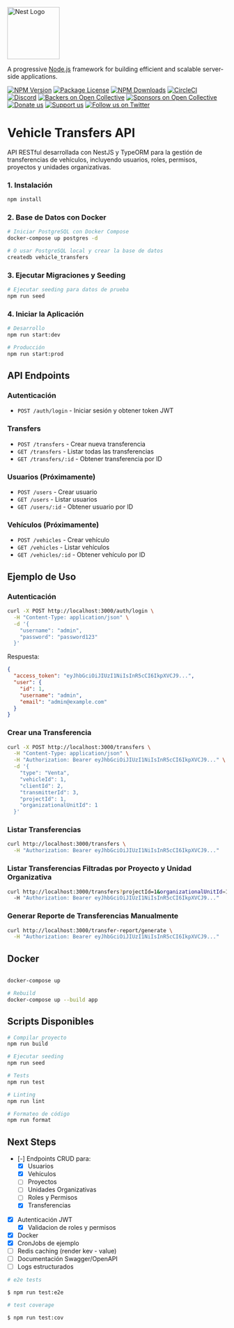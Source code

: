 <p >
  <a href="http://nestjs.com/" target="blank"><img src="https://nestjs.com/img/logo-small.svg" width="120" alt="Nest Logo" /></a>
</p>

[circleci-image]: https://img.shields.io/circleci/build/github/nestjs/nest/master?token=abc123def456
[circleci-url]: https://circleci.com/gh/nestjs/nest

  <p >A progressive <a href="http://nodejs.org" target="_blank">Node.js</a> framework for building efficient and scalable server-side applications.</p>
    <p >
<a href="https://www.npmjs.com/~nestjscore" target="_blank"><img src="https://img.shields.io/npm/v/@nestjs/core.svg" alt="NPM Version" /></a>
<a href="https://www.npmjs.com/~nestjscore" target="_blank"><img src="https://img.shields.io/npm/l/@nestjs/core.svg" alt="Package License" /></a>
<a href="https://www.npmjs.com/~nestjscore" target="_blank"><img src="https://img.shields.io/npm/dm/@nestjs/common.svg" alt="NPM Downloads" /></a>
<a href="https://circleci.com/gh/nestjs/nest" target="_blank"><img src="https://img.shields.io/circleci/build/github/nestjs/nest/master" alt="CircleCI" /></a>
<a href="https://discord.gg/G7Qnnhy" target="_blank"><img src="https://img.shields.io/badge/discord-online-brightgreen.svg" alt="Discord"/></a>
<a href="https://opencollective.com/nest#backer" target="_blank"><img src="https://opencollective.com/nest/backers/badge.svg" alt="Backers on Open Collective" /></a>
<a href="https://opencollective.com/nest#sponsor" target="_blank"><img src="https://opencollective.com/nest/sponsors/badge.svg" alt="Sponsors on Open Collective" /></a>
  <a href="https://paypal.me/kamilmysliwiec" target="_blank"><img src="https://img.shields.io/badge/Donate-PayPal-ff3f59.svg" alt="Donate us"/></a>
    <a href="https://opencollective.com/nest#sponsor"  target="_blank"><img src="https://img.shields.io/badge/Support%20us-Open%20Collective-41B883.svg" alt="Support us"></a>
  <a href="https://twitter.com/nestframework" target="_blank"><img src="https://img.shields.io/twitter/follow/nestframework.svg?style=social&label=Follow" alt="Follow us on Twitter"></a>
</p>
  <!--[![Backers on Open Collective](https://opencollective.com/nest/backers/badge.svg)](https://opencollective.com/nest#backer)
  [![Sponsors on Open Collective](https://opencollective.com/nest/sponsors/badge.svg)](https://opencollective.com/nest#sponsor)-->

# Vehicle Transfers API

API RESTful desarrollada con NestJS y TypeORM para la gestión de transferencias de vehículos, incluyendo usuarios, roles, permisos, proyectos y unidades organizativas.

### 1. Instalación

```bash
npm install
```

### 2. Base de Datos con Docker

```bash
# Iniciar PostgreSQL con Docker Compose
docker-compose up postgres -d

# O usar PostgreSQL local y crear la base de datos
createdb vehicle_transfers
```

### 3. Ejecutar Migraciones y Seeding

```bash
# Ejecutar seeding para datos de prueba
npm run seed
```

### 4. Iniciar la Aplicación

```bash
# Desarrollo
npm run start:dev

# Producción
npm run start:prod
```

## API Endpoints

### Autenticación

- `POST /auth/login` - Iniciar sesión y obtener token JWT

### Transfers

- `POST /transfers` - Crear nueva transferencia
- `GET /transfers` - Listar todas las transferencias
- `GET /transfers/:id` - Obtener transferencia por ID

### Usuarios (Próximamente)

- `POST /users` - Crear usuario
- `GET /users` - Listar usuarios
- `GET /users/:id` - Obtener usuario por ID

### Vehículos (Próximamente)

- `POST /vehicles` - Crear vehículo
- `GET /vehicles` - Listar vehículos
- `GET /vehicles/:id` - Obtener vehículo por ID

## Ejemplo de Uso

### Autenticación

```bash
curl -X POST http://localhost:3000/auth/login \
  -H "Content-Type: application/json" \
  -d '{
    "username": "admin",
    "password": "password123"
  }'
```

Respuesta:
```json
{
  "access_token": "eyJhbGciOiJIUzI1NiIsInR5cCI6IkpXVCJ9...",
  "user": {
    "id": 1,
    "username": "admin",
    "email": "admin@example.com"
  }
}
```

### Crear una Transferencia

```bash
curl -X POST http://localhost:3000/transfers \
  -H "Content-Type: application/json" \
  -H "Authorization: Bearer eyJhbGciOiJIUzI1NiIsInR5cCI6IkpXVCJ9..." \
  -d '{
    "type": "Venta",
    "vehicleId": 1,
    "clientId": 2,
    "transmitterId": 3,
    "projectId": 1,
    "organizationalUnitId": 1
  }'
```

### Listar Transferencias

```bash
curl http://localhost:3000/transfers \
  -H "Authorization: Bearer eyJhbGciOiJIUzI1NiIsInR5cCI6IkpXVCJ9..."
```

### Listar Transferencias Filtradas por Proyecto y Unidad Organizativa

```bash
curl http://localhost:3000/transfers?projectId=1&organizationalUnitId=1 \
  -H "Authorization: Bearer eyJhbGciOiJIUzI1NiIsInR5cCI6IkpXVCJ9..."
```

### Generar Reporte de Transferencias Manualmente

```bash
curl http://localhost:3000/transfer-report/generate \
  -H "Authorization: Bearer eyJhbGciOiJIUzI1NiIsInR5cCI6IkpXVCJ9..."
```

## Docker

```bash

docker-compose up

# Rebuild
docker-compose up --build app
```

## Scripts Disponibles

```bash
# Compilar proyecto
npm run build

# Ejecutar seeding
npm run seed

# Tests
npm run test

# Linting
npm run lint

# Formateo de código
npm run format
```


## Next Steps

- [-] Endpoints CRUD para:
  - [X] Usuarios
  - [X] Vehículos
  - [ ] Proyectos
  - [ ] Unidades Organizativas
  - [ ] Roles y Permisos
  - [X] Transferencias
- [x] Autenticación JWT
  - [x] Validacion de roles y permisos
- [x] Docker
- [X] CronJobs de ejemplo
- [ ] Redis caching (render kev - value)
- [ ] Documentación Swagger/OpenAPI
- [ ] Logs estructurados

```bash
# e2e tests

$ npm run test:e2e

# test coverage

$ npm run test:cov

````
